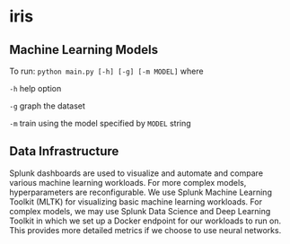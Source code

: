 # iris

## Machine Learning Models
To run: ```python main.py [-h] [-g] [-m MODEL]``` 
where

```-h``` help option

```-g``` graph the dataset

```-m``` train using the model specified by ```MODEL``` string

## Data Infrastructure
Splunk dashboards are used to visualize and automate and compare various machine learning workloads. For more complex models, hyperparameters are reconfigurable. We use Splunk Machine Learning Toolkit (MLTK) for visualizing basic machine learning workloads. For complex models, we may use Splunk Data Science and Deep Learning Toolkit in which we set up a Docker endpoint for our workloads to run on. This provides more detailed metrics if we choose to use neural networks.

